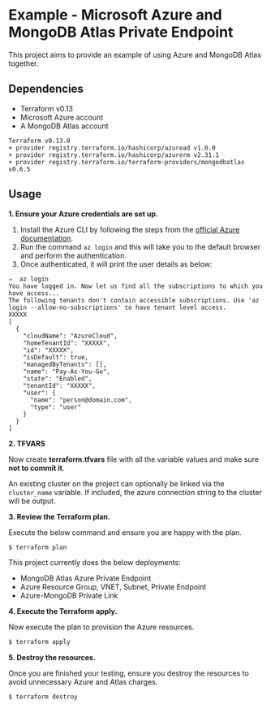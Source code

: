 # Example - Microsoft Azure and MongoDB Atlas Private Endpoint

This project aims to provide an example of using Azure and MongoDB Atlas together.


## Dependencies

* Terraform v0.13
* Microsoft Azure account
* A MongoDB Atlas account

```
Terraform v0.13.0
+ provider registry.terraform.io/hashicorp/azuread v1.0.0
+ provider registry.terraform.io/hashicorp/azurerm v2.31.1
+ provider registry.terraform.io/terraform-providers/mongodbatlas v0.6.5
```

## Usage

**1\. Ensure your Azure credentials are set up.**

1. Install the Azure CLI by following the steps from the [official Azure documentation](https://docs.microsoft.com/en-us/cli/azure/install-azure-cli).
2. Run the command `az login` and this will take you to the default browser and perform the authentication.
3. Once authenticated, it will print the user details as below:

```
⇒  az login
You have logged in. Now let us find all the subscriptions to which you have access...
The following tenants don't contain accessible subscriptions. Use 'az login --allow-no-subscriptions' to have tenant level access.
XXXXX
[
  {
    "cloudName": "AzureCloud",
    "homeTenantId": "XXXXX",
    "id": "XXXXX",
    "isDefault": true,
    "managedByTenants": [],
    "name": "Pay-As-You-Go",
    "state": "Enabled",
    "tenantId": "XXXXX",
    "user": {
      "name": "person@domain.com",
      "type": "user"
    }
  }
]
```

**2\. TFVARS**

Now create **terraform.tfvars** file with all the variable values and make sure **not to commit it**.

An existing cluster on the project can optionally be linked via the `cluster_name` variable.
If included, the azure connection string to the cluster will be output.

**3\. Review the Terraform plan.**

Execute the below command and ensure you are happy with the plan.

``` bash
$ terraform plan
```
This project currently does the below deployments:

- MongoDB Atlas Azure Private Endpoint
- Azure Resource Group, VNET, Subnet, Private Endpoint
- Azure-MongoDB Private Link

**4\. Execute the Terraform apply.**

Now execute the plan to provision the Azure resources.

``` bash
$ terraform apply
```

**5\. Destroy the resources.**

Once you are finished your testing, ensure you destroy the resources to avoid unnecessary Azure and Atlas charges.

``` bash
$ terraform destroy
```
